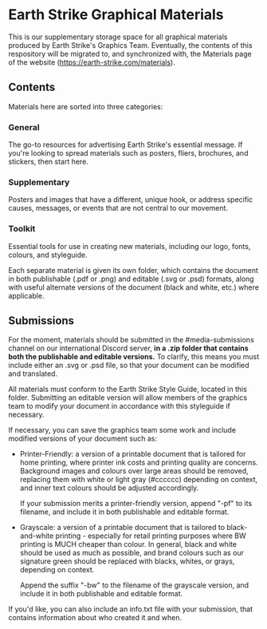 # Earth Strike Graphical Materials

This is our supplementary storage space for all graphical materials produced by Earth Strike's Graphics Team. Eventually, the contents of this respository will be migrated to, and synchronized with, the Materials page of the website (https://earth-strike.com/materials).

## Contents

Materials here are sorted into three categories:

### General
The go-to resources for advertising Earth Strike's essential message. If you're looking to spread materials such as posters, fliers, brochures, and stickers, then start here.

### Supplementary
Posters and images that have a different, unique hook, or address specific causes, messages, or events that are not central to our movement.

### Toolkit
Essential tools for use in creating new materials, including our logo, fonts, colours, and styleguide.

Each separate material is given its own folder, which contains the document in both publishable (.pdf or .png) and editable (.svg or .psd) formats, along with useful alternate versions of the document (black and white, etc.) where applicable.

## Submissions

For the moment, materials should be submitted in the #media-submissions channel on our international Discord server, **in a .zip folder that contains both the publishable and editable versions.** To clarify, this means you must include either an .svg or .psd file, so that your document can be modified and translated.

All materials must conform to the Earth Strike Style Guide, located in this folder. Submitting an editable version will allow members of the graphics team to modify your document in accordance with this styleguide if necessary.

If necessary, you can save the graphics team some work and include modified versions of your document such as:

- Printer-Friendly: a version of a printable document that is tailored for home printing, where printer ink costs and printing quality are concerns. Background images and colours over large areas should be removed, replacing them with white or light gray (#cccccc) depending on context, and inner text colours should be adjusted accordingly.

  If your submission merits a printer-friendly version, append "-pf" to its filename, and include it in both publishable and editable format.

- Grayscale: a version of a printable document that is tailored to black-and-white printing - especially for retail printing purposes where BW printing is MUCH cheaper than colour. In general, black and white should be used as much as possible, and brand colours such as our signature green should be replaced with blacks, whites, or grays, depending on context.

  Append the suffix "-bw" to the filename of the grayscale version, and include it in both publishable and editable format.

If you'd like, you can also include an info.txt file with your submission, that contains information about who created it and when.
